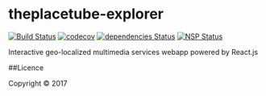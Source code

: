 # theplacetube-explorer

[![Build Status](https://travis-ci.org/zP2B/theplacetube-explorer.svg?branch=master)](https://travis-ci.org/zP2B/theplacetube-explorer)
[![codecov](https://codecov.io/gh/zP2B/theplacetube-explorer/branch/master/graph/badge.svg)](https://codecov.io/gh/zP2B/theplacetube-explorer)
[![dependencies Status](https://david-dm.org/zP2B/theplacetube-explorer/status.svg)](https://david-dm.org/zP2B/theplacetube-explorer)
[![NSP Status](https://nodesecurity.io/orgs/zp2b/projects/79e430c2-35ec-4008-95fb-1c07aef2ad53/badge)](https://nodesecurity.io/orgs/zp2b/projects/79e430c2-35ec-4008-95fb-1c07aef2ad53)

Interactive geo-localized multimedia services webapp powered by React.js

##Licence

Copyright © 2017
